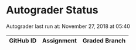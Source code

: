 # Autograder Status
Autograder last run at: November 27, 2018 at 05:40

| GitHub ID | Assignment | Graded Branch |
|-----------|------------|---------------|
